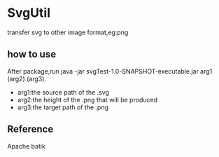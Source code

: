 # SvgUtil
transfer svg to other image format,eg:png

## how to use
After package,run java -jar svgTest-1.0-SNAPSHOT-executable.jar arg1 (arg2) (arg3).

* arg1:the source path of the .svg
* arg2:the height of the .png that will be produced
* arg3:the target path of the .png

## Reference
Apache batik 

